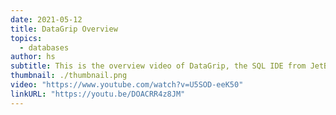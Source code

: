 ```yaml
---
date: 2021-05-12
title: DataGrip Overview
topics:
  - databases
author: hs
subtitle: This is the overview video of DataGrip, the SQL IDE from JetBrains. We'll tell you about what DataGrip can do and how it can save you time
thumbnail: ./thumbnail.png
video: "https://www.youtube.com/watch?v=U5SOD-eeK50"
linkURL: "https://youtu.be/DOACRR4z8JM"
---
```


